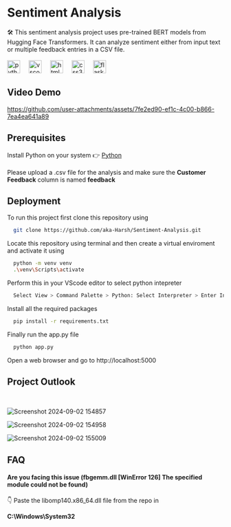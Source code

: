 # Sentiment Analysis

🛠️ This sentiment analysis project uses pre-trained BERT models from Hugging Face Transformers. It can analyze sentiment either from input text or multiple feedback entries in a CSV file.<br>
<br><img src="https://cdn.jsdelivr.net/gh/devicons/devicon/icons/python/python-original.svg" height="30" alt="python logo"  />
<img width="12" />
<img src="https://cdn.jsdelivr.net/gh/devicons/devicon/icons/vscode/vscode-original.svg" height="30" alt="vscode logo"  />
<img width="12" />
<img src="https://cdn.jsdelivr.net/gh/devicons/devicon/icons/html5/html5-original.svg" height="30" alt="html5 logo"  />
<img width="12" />
<img src="https://cdn.jsdelivr.net/gh/devicons/devicon/icons/css3/css3-original.svg" height="30" alt="css3 logo"  />
<img width="12" />
<img src="https://www.pngfind.com/pngs/m/128-1286693_flask-framework-logo-svg-hd-png-download.png" height="30" alt="flask logo"  />
<img width="12" />

## Video Demo

https://github.com/user-attachments/assets/7fe2ed90-ef1c-4c00-b866-7ea4ea641a89

## Prerequisites

Install Python on your system 👉 [Python](https://www.python.org/downloads/)
<br><br>
Please upload a .csv file for the analysis and make sure the **Customer Feedback** column is named **feedback**

## Deployment

To run this project first clone this repository using

```bash
  git clone https://github.com/aka-Harsh/Sentiment-Analysis.git
```
Locate this repository using terminal and then create a virtual enviroment and activate it using

```bash
  python -m venv venv
  .\venv\Scripts\activate
```
Perform this in your VScode editor to select python intepreter
```bash
  Select View > Command Palette > Python: Select Interpreter > Enter Interpreter path > venv > Script > python.exe
```

Install all the required packages 
```bash
  pip install -r requirements.txt
```

Finally run the app.py file
```bash
  python app.py
```

Open a web browser and go to http://localhost:5000

## Project Outlook
<br>

![Screenshot 2024-09-02 154857](https://github.com/user-attachments/assets/ce4c8957-823e-4db1-bbc7-d940343ab374)

![Screenshot 2024-09-02 154958](https://github.com/user-attachments/assets/f44bd895-c97e-4bb7-b8e6-121e973dc2e8)

![Screenshot 2024-09-02 155009](https://github.com/user-attachments/assets/7053430e-5896-481d-bc93-5dd487314bf4)


## FAQ
#### Are you facing this issue (fbgemm.dll [WinError 126] The specified module could not be found)

👇 Paste the libomp140.x86_64.dll file from the repo in 

**C:\Windows\System32**
